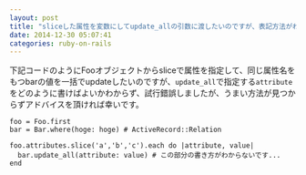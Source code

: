 ```yaml
---
layout: post
title: "sliceした属性を変数にしてupdate_allの引数に渡したいのですが、表記方法がわからず困っています"
date: 2014-12-30 05:07:41
categories: ruby-on-rails
---
```

<p>下記コードのようにFooオブジェクトからsliceで属性を指定して、同じ属性名をもつbarの値を一括でupdateしたいのですが、<code>update_all</code>で指定する<code>attribute</code>をどのように書けばよいかわからず、試行錯誤しましたが、うまい方法が見つからずアドバイスを頂ければ幸いです。</p>

<pre><code>foo = Foo.first
bar = Bar.where(hoge: hoge) # ActiveRecord::Relation

foo.attributes.slice('a','b','c').each do |attribute, value|
  bar.update_all(attribute: value) # この部分の書き方がわからないです...
end
</code></pre>
